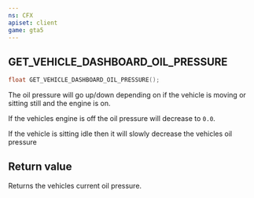 ```yaml
---
ns: CFX
apiset: client
game: gta5
---
```

## GET_VEHICLE_DASHBOARD_OIL_PRESSURE

```c
float GET_VEHICLE_DASHBOARD_OIL_PRESSURE();
```

The oil pressure will go up/down depending on if the vehicle is moving or sitting still and the engine is on.

If the vehicles engine is off the oil pressure will decrease to `0.0`.

If the vehicle is sitting idle then it will slowly decrease the vehicles oil pressure

## Return value
Returns the vehicles current oil pressure.
